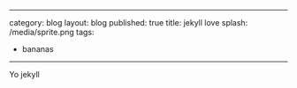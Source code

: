 
---
category: blog
layout: blog
published: true
title: jekyll love
splash: /media/sprite.png
tags:
  - bananas
---

Yo jekyll